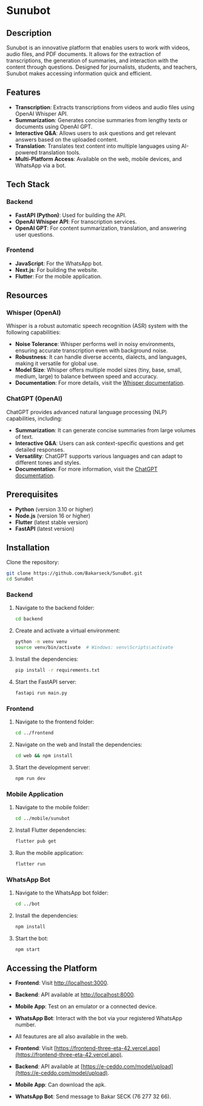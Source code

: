 # Sunubot

## Description  
Sunubot is an innovative platform that enables users to work with videos, audio files, and PDF documents. It allows for the extraction of transcriptions, the generation of summaries, and interaction with the content through questions. Designed for journalists, students, and teachers, Sunubot makes accessing information quick and efficient.

## Features  
- **Transcription**: Extracts transcriptions from videos and audio files using OpenAI Whisper API.  
- **Summarization**: Generates concise summaries from lengthy texts or documents using OpenAI GPT.  
- **Interactive Q&A**: Allows users to ask questions and get relevant answers based on the uploaded content.  
- **Translation**: Translates text content into multiple languages using AI-powered translation tools.  
- **Multi-Platform Access**: Available on the web, mobile devices, and WhatsApp via a bot.

## Tech Stack  
### Backend  
- **FastAPI (Python)**: Used for building the API.  
- **OpenAI Whisper API**: For transcription services.  
- **OpenAI GPT**: For content summarization, translation, and answering user questions.

### Frontend  
- **JavaScript**: For the WhatsApp bot.  
- **Next.js**: For building the website.  
- **Flutter**: For the mobile application.

## Resources

### Whisper (OpenAI)  
Whisper is a robust automatic speech recognition (ASR) system with the following capabilities:  
- **Noise Tolerance**: Whisper performs well in noisy environments, ensuring accurate transcription even with background noise.  
- **Robustness**: It can handle diverse accents, dialects, and languages, making it versatile for global use.  
- **Model Size**: Whisper offers multiple model sizes (tiny, base, small, medium, large) to balance between speed and accuracy.  
- **Documentation**: For more details, visit the [Whisper documentation](https://platform.openai.com/docs/guides/speech-to-text).  

### ChatGPT (OpenAI)  
ChatGPT provides advanced natural language processing (NLP) capabilities, including:  
- **Summarization**: It can generate concise summaries from large volumes of text.  
- **Interactive Q&A**: Users can ask context-specific questions and get detailed responses.  
- **Versatility**: ChatGPT supports various languages and can adapt to different tones and styles.  
- **Documentation**: For more information, visit the [ChatGPT documentation](https://platform.openai.com/docs/guides/text-generation).  

## Prerequisites  
- **Python** (version 3.10 or higher)  
- **Node.js** (version 16 or higher)  
- **Flutter** (latest stable version)  
- **FastAPI** (latest version)  

## Installation  
Clone the repository:  
```bash  
git clone https://github.com/Bakarseck/SunuBot.git
cd SunuBot
```
### Backend  
1. Navigate to the backend folder:  
   ```bash
   cd backend
   ```

2. Create and activate a virtual environment:  
   ```bash
   python -m venv venv
   source venv/bin/activate  # Windows: venv\Scripts\activate
   ```

3. Install the dependencies:  
   ```bash
   pip install -r requirements.txt
   ```

4. Start the FastAPI server:  
   ```bash
   fastapi run main.py
   ```

### Frontend 
1. Navigate to the frontend folder:  
   ```bash
   cd ../frontend
   ```

2. Navigate on the web and Install the dependencies:  
   ```bash
   cd web && npm install
   ```

3. Start the development server:  
   ```bash
   npm run dev
   ```

### Mobile Application  
1. Navigate to the mobile folder:  
   ```bash
   cd ../mobile/sunubot
   ```

2. Install Flutter dependencies:  
   ```bash
   flutter pub get
   ```

3. Run the mobile application:  
   ```bash
   flutter run
   ```

### WhatsApp Bot  
1. Navigate to the WhatsApp bot folder:  
   ```bash
   cd ../bot
   ```

2. Install the dependencies:  
   ```bash
   npm install
   ```

3. Start the bot:  
   ```bash
   npm start
   ```

## Accessing the Platform  
- **Frontend**: Visit [http://localhost:3000](http://localhost:3000).  
- **Backend**: API available at [http://localhost:8000](http://localhost:8000).  
- **Mobile App**: Test on an emulator or a connected device.  
- **WhatsApp Bot**: Interact with the bot via your registered WhatsApp number.

- All feautures are all also available in the web.
- **Frontend**: Visit [https://frontend-three-eta-42.vercel.app](https://frontend-three-eta-42.vercel.app).  
- **Backend**: API available at [https://e-ceddo.com/model/upload](https://e-ceddo.com/model/upload).  
- **Mobile App**: Can download the apk.  
- **WhatsApp Bot**: Send message to Bakar SECK (76 277 32 66).

